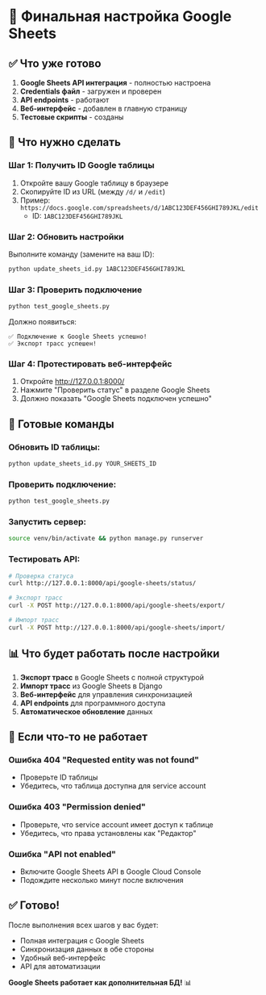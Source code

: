 # 🚀 Финальная настройка Google Sheets

## ✅ Что уже готово

1. **Google Sheets API интеграция** - полностью настроена
2. **Credentials файл** - загружен и проверен
3. **API endpoints** - работают
4. **Веб-интерфейс** - добавлен в главную страницу
5. **Тестовые скрипты** - созданы

## 🔧 Что нужно сделать

### Шаг 1: Получить ID Google таблицы

1. Откройте вашу Google таблицу в браузере
2. Скопируйте ID из URL (между `/d/` и `/edit`)
3. Пример: `https://docs.google.com/spreadsheets/d/1ABC123DEF456GHI789JKL/edit`
   - ID: `1ABC123DEF456GHI789JKL`

### Шаг 2: Обновить настройки

Выполните команду (замените на ваш ID):
```bash
python update_sheets_id.py 1ABC123DEF456GHI789JKL
```

### Шаг 3: Проверить подключение

```bash
python test_google_sheets.py
```

Должно появиться:
```
✅ Подключение к Google Sheets успешно!
✅ Экспорт трасс успешен!
```

### Шаг 4: Протестировать веб-интерфейс

1. Откройте http://127.0.0.1:8000/
2. Нажмите "Проверить статус" в разделе Google Sheets
3. Должно показать "Google Sheets подключен успешно"

## 🎯 Готовые команды

### Обновить ID таблицы:
```bash
python update_sheets_id.py YOUR_SHEETS_ID
```

### Проверить подключение:
```bash
python test_google_sheets.py
```

### Запустить сервер:
```bash
source venv/bin/activate && python manage.py runserver
```

### Тестировать API:
```bash
# Проверка статуса
curl http://127.0.0.1:8000/api/google-sheets/status/

# Экспорт трасс
curl -X POST http://127.0.0.1:8000/api/google-sheets/export/

# Импорт трасс
curl -X POST http://127.0.0.1:8000/api/google-sheets/import/
```

## 📊 Что будет работать после настройки

1. **Экспорт трасс** в Google Sheets с полной структурой
2. **Импорт трасс** из Google Sheets в Django
3. **Веб-интерфейс** для управления синхронизацией
4. **API endpoints** для программного доступа
5. **Автоматическое обновление** данных

## 🚨 Если что-то не работает

### Ошибка 404 "Requested entity was not found"
- Проверьте ID таблицы
- Убедитесь, что таблица доступна для service account

### Ошибка 403 "Permission denied"
- Проверьте, что service account имеет доступ к таблице
- Убедитесь, что права установлены как "Редактор"

### Ошибка "API not enabled"
- Включите Google Sheets API в Google Cloud Console
- Подождите несколько минут после включения

## ✅ Готово!

После выполнения всех шагов у вас будет:
- Полная интеграция с Google Sheets
- Синхронизация данных в обе стороны
- Удобный веб-интерфейс
- API для автоматизации

**Google Sheets работает как дополнительная БД!** 📊
